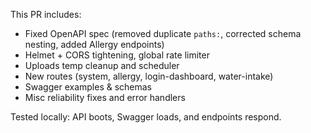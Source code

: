 ﻿This PR includes:

- Fixed OpenAPI spec (removed duplicate `paths:`, corrected schema nesting, added Allergy endpoints)
- Helmet + CORS tightening, global rate limiter
- Uploads temp cleanup and scheduler
- New routes (system, allergy, login-dashboard, water-intake)
- Swagger examples & schemas
- Misc reliability fixes and error handlers

Tested locally: API boots, Swagger loads, and endpoints respond.
